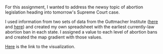 For this assignment, I wanted to address the newsy topic of abortion legislation heading into tomorrow's Supreme Court case. 

I used information from two sets of data from the Guttmacher Institute ([here](https://www.guttmacher.org/state-policy/explore/overview-abortion-laws) and [here](https://www.guttmacher.org/state-policy/explore/state-policies-later-abortions#)) and created my own spreadsheet with the earliest currently-law abortion ban in each state. I assigned a value to each level of abortion bans and created the map gradient with those values.

[Here](https://datawrapper.dwcdn.net/4yE5D/1/) is the link to the visualization.

